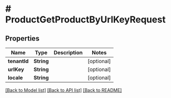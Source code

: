 # # ProductGetProductByUrlKeyRequest


## Properties 


Name | Type | Description | Notes
------------ | ------------- | ------------- | -------------
**tenantId**| **String** |   | [optional]
**urlKey**| **String** |   | [optional]
**locale**| **String** |   | [optional]


[[Back to Model list]](../../README.md#models) [[Back to API list]](../../README.md#endpoints) [[Back to README]](../../README.md)

